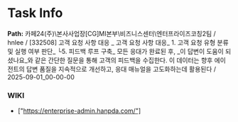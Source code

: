 # Task Info

**Path:** 카페24(주)\본사사업장\[CG]MI본부\비즈니스센터\엔터프라이즈코칭2팀 / hnlee / [332508] 고객 요청 사항 대응 _ 고객 요청 사항 대응_ 1. 고객 요청 유형 분류 및 실행 여부 판단_ └5. 피드백 루프 구축_ 모든 응대가 완료된 후, _이 답변이 도움이 되셨나요_와 같은 간단한 질문을 통해 고객의 피드백을 수집한다. 이 데이터는 향후 에이전트의 답변 품질을 지속적으로 개선하고, 응대 매뉴얼을 고도화하는데 활용된다 / 2025-09-01_00-00-00

### WIKI
- ["https://enterprise-admin.hanpda.com/"]

